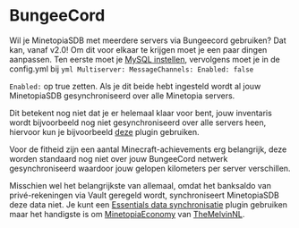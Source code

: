 # BungeeCord

Wil je MinetopiaSDB met meerdere servers via Bungeecord gebruiken? Dat kan, vanaf v2.0! Om dit voor elkaar te krijgen moet je een paar dingen aanpassen. Ten eerste moet je [MySQL instellen](./setup.md#database-setup), vervolgens moet je in de config.yml bij  ```yml
Multiserver:
  MessageChannels:
    Enabled: false```

``Enabled:`` op true zetten. Als je dit beide hebt ingesteld wordt al jouw MinetopiaSDB gesynchroniseerd over alle Minetopia servers.

Dit betekent nog niet dat je er helemaal klaar voor bent, jouw inventaris wordt bijvoorbeeld nog niet gesynchroniseerd over alle servers heen, hiervoor kun je bijvoorbeeld [deze](https://www.spigotmc.org/resources/mysql-inventory-bridge.7849/) plugin gebruiken. 

Voor de fitheid zijn een aantal Minecraft-achievements erg belangrijk, deze worden standaard nog niet over jouw BungeeCord netwerk gesynchroniseerd waardoor jouw gelopen kilometers per server verschillen. 

Misschien wel het belangrijkste van allemaal, omdat het banksaldo van privé-rekeningen via Vault geregeld wordt, synchroniseert MinetopiaSDB deze data niet. Je kunt een [Essentials data synchronisatie](https://www.spigotmc.org/resources/essentials-mysql-storage-extension.25673/) plugin gebruiken maar het handigste is om [MinetopiaEconomy](https://www.spigotmc.org/resources/minetopiaeconomy.53610/) van [TheMelvinNL](https://themelvin.nl/).  
